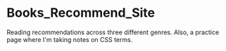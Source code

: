# Books_Recommend_Site
Reading recommendations across three different genres. Also, a practice page where I'm taking notes on CSS terms.
